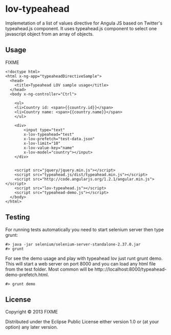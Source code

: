 # lov-typeahead

Implemetation of a list of values directive for Angula JS based on Twitter's typeahead.js component. It uses
typeahead.js component to select one javascript object from an array of objects.

## Usage

FIXME

	<!doctype html>
	<html x-ng-app="typeaheadDirectiveSample">
	  <head>
	  	<title>Typeahead LOV sample usage</title>
	  </head>
	  <body x-ng-controller="Ctrl">
	  
		<ul>
		<li>Country id: <span>{{country.id}}</span>
		<li>Country name: <span>{{country.name}}</span>
		</ul>
	
	    <div>
	    	<input type="text" 
	    	x-lov-typeahead="test" 
	    	x-lov-prefetch="test-data.json" 
	    	x-lov-limit="10"
	    	x-lov-value-key="name"
	    	x-lov-model="country"></input>
	    </div>
	
		
		<script src="jquery/jquery.min.js"></script>
		<script src="typeahead.js/dist/typeahead.min.js"></script>
	    <script src="http://code.angularjs.org/1.2.1/angular.min.js"></script>
	    <script src="lov-typeahead.js"></script>
	    <script src="typeahead-demo.js"></script>
	  </body>
	</html>

## Testing

For running tests automatically you need to start selenium server then type grunt:

	#> java -jar selenium/selenium-server-standalone-2.37.0.jar
	#> grunt
	
For see the demo usage and play with typeahead lov just runt grunt demo. This will
start a web server on port 8000 and you can load any html file from the test folder.
Most common will be http:://localhost:8000/typeahead-demo-prefetch.html.

	#> grunt demo

## License

Copyright © 2013 FIXME

Distributed under the Eclipse Public License either version 1.0 or (at
your option) any later version.
